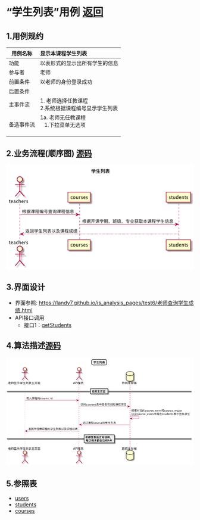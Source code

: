 # “学生列表”用例 [返回](././README.md)

## 1.用例规约

|用例名称|显示本课程学生列表|
|-------|:-------------|
|功能|以表形式的显示出所有学生的信息|
|参与者|老师|
|前置条件| 以老师的身份登录成功|
|后置条件||
|主事件流| 1. 老师选择任教课程<br/>2.系统根据课程编号显示学生列表<br/>|
|备选事件流|1a. 老师无任教课程 <br/>&nbsp;&nbsp; 1.下拉菜单无选项 <br/> &nbsp;&nbsp;|



## 2.业务流程(顺序图) [源码](../sequence/学生列表.md)
![学生列表](/out/test6/sequence/学生列表/学生列表.png)

## 3.界面设计
- 界面参照: https://landy7.github.io/is_analysis_pages/test6/老师查询学生成绩.html
- API接口调用
    - 接口1：[getStudents](../接口/getStudents.md)
## 4.算法描述[源码](../sequence/学生列表1.md)
![学生列表](/out/test6/sequence/学生列表1/学生列表1.png)


## 5.参照表
- [users](../数据库设计.md/#users)
- [students](../数据库设计.md/#students)
- [courses](../数据库设计.md/#courses)